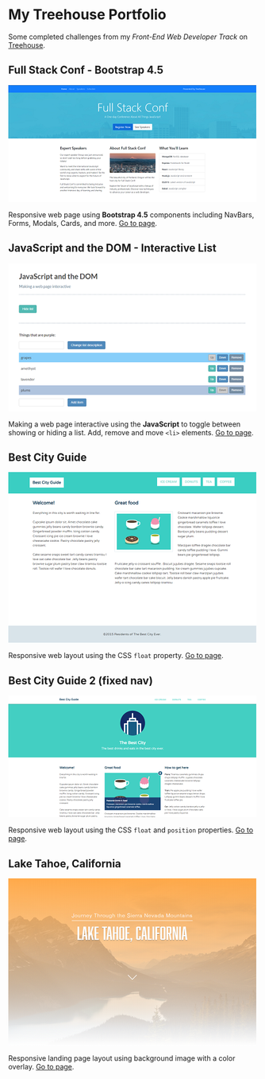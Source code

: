 # My Treehouse Portfolio

Some completed challenges from my _Front-End Web Developer Track_ on [Treehouse](https://teamtreehouse.com/).

## Full Stack Conf - Bootstrap 4.5

[![Image](./project-images/fullstack-conf.png)](https://luisgerardodev.github.io/treehouse-portfolio/fullstack-conf/)

Responsive web page using **Bootstrap 4.5** components including NavBars, Forms, Modals, Cards, and more. [Go to page](https://luisgerardodev.github.io/treehouse-portfolio/fullstack-conf/).

## JavaScript and the DOM - Interactive List

[![Image](./project-images/js-list.png)](https://luisgerardodev.github.io/treehouse-portfolio/js-list/)

Making a web page interactive using the **JavaScript** to toggle between showing or hiding a list. Add, remove and move `<li>` elements. [Go to page](https://luisgerardodev.github.io/treehouse-portfolio/js-list/).

## Best City Guide

[![Image](./project-images/best-city-guide.png)](https://luisgerardodev.github.io/treehouse-portfolio/css-floats/)

Responsive web layout using the CSS `float` property. [Go to page](https://luisgerardodev.github.io/treehouse-portfolio/css-floats/).

## Best City Guide 2 (fixed nav)

[![Image](./project-images/best-city-guide-2.png)](https://luisgerardodev.github.io/treehouse-portfolio/css-position/)

Responsive web layout using the CSS `float` and `position` properties. [Go to page](https://luisgerardodev.github.io/treehouse-portfolio/css-position/).

## Lake Tahoe, California

[![Image](./project-images/lake-tahoe.png)](https://luisgerardodev.github.io/treehouse-portfolio/css-shadows/)

Responsive landing page layout using background image with a color overlay. [Go to page](https://luisgerardodev.github.io/treehouse-portfolio/css-shadows/).

